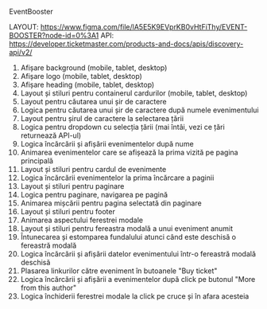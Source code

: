 EventBooster

LAYOUT: https://www.figma.com/file/lA5E5K9EVprKB0vHtFiThy/EVENT-BOOSTER?node-id=0%3A1
API: https://developer.ticketmaster.com/products-and-docs/apis/discovery-api/v2/
1. Afișare background (mobile, tablet, desktop) 
2. Afișare logo (mobile, tablet, desktop) 
3. Afișare heading (mobile, tablet, desktop) 
4. Layout și stiluri pentru containerul cardurilor (mobile, tablet, desktop) 
5. Layout pentru căutarea unui șir de caractere
6. Logica pentru căutarea unui șir de caractere după numele evenimentului
7. Layout pentru șirul de caractere la selectarea țării
8. Logica pentru dropdown cu selecția țării (mai întâi, vezi ce țări returnează API-ul) 
9. Logica încărcării și afișării evenimentelor după nume
10. Animarea evenimentelor care se afișează la prima vizită pe pagina principală 
11. Layout și stiluri pentru cardul de evenimente 
12. Logica încărcării evenimentelor la prima încărcare a paginii
13. Layout și stiluri pentru paginare 
14. Logica pentru paginare, navigarea pe pagină
15. Animarea mișcării pentru pagina selectată din paginare 
16. Layout și stiluri pentru footer
17. Animarea aspectului ferestrei modale
18. Layout și stiluri pentru fereastra modală a unui eveniment anumit
19. Întunecarea și estomparea fundalului atunci când este deschisă o fereastră modală 
20. Logica încărcării și afișării datelor evenimentului într-o fereastră modală deschisă
21. Plasarea linkurilor către eveniment în butoanele "Buy ticket"
22. Logica încărcării și afișării a evenimentelor după click pe butonul "More from this author" 
23. Logica închiderii ferestrei modale la click pe cruce și în afara acesteia
